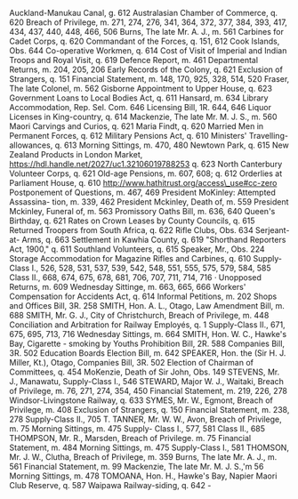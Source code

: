 Auckland-Manukau Canal, g. 612 Australasian Chamber of Commerce, q. 620 Breach of Privilege, m. 271, 274, 276, 341, 364, 372, 377, 384, 393, 417, 434, 437, 440, 448, 466, 506 Burns, The late Mr. A. J., m. 561 Carbines for Cadet Corps, q. 620 Commandant of the Forces, q. 151, 612 Cook Islands, Obs. 644 Co-operative Workmen, q. 614 Cost of Visit of Imperial and Indian Troops and Royal Visit, q. 619 Defence Report, m. 461 Departmental Returns, m. 204, 205, 206 Early Records of the Colony, q. 621 Exclusion of Strangers, q. 151 Financial Statement, m. 148, 170, 925, 328, 514, 520 Fraser, The late Colonel, m. 562 Gisborne Appointment to Upper House, q. 623 Government Loans to Local Bodies Act, q. 611 Hansard, m. 634 Library Accommodation, Rep. Sel. Com. 646 Licensing Bill, 1R. 644, 646 Liquor Licenses in King-country, q. 614 Mackenzie, The late Mr. M. J. S., m. 560 Maori Carvings and Curios, q. 621 Maria Findt, q. 620 Married Men in Permanent Forces, q. 612 Military Pensions Act, q. 610 Ministers' Travelling-allowances, q. 613 Morning Sittings, m. 470, 480 Newtown Park, q. 615 New Zealand Products in London Market, https://hdl.handle.net/2027/uc1.32106019788253 q. 623 North Canterbury Volunteer Corps, q. 621 Old-age Pensions, m. 607, 608; q. 612 Orderlies at Parliament House, q. 610 http://www.hathitrust.org/access\_use#cc-zero Postponement of Questions, m. 467, 469 President MoKinley: Attempted Assassina- tion, m. 339, 462 President Mckinley, Death of, m. 559 President Mckinley, Funeral of, m. 563 Promissory Oaths Bill, m. 636, 640 Queen's Birthday, q. 621 Rates on Crown Leases by County Councils, q. 615 Returned Troopers from South Africa, q. 622 Rifle Clubs, Obs. 634 Serjeant-at- Arms, q. 663 Settlement in Kawhia County, q. 619 "Shorthand Reporters Act, 1900," q. 611 Southland Volunteers, q. 615 Speaker, Mr., Obs. 224 Storage Accommodation for Magazine Rifles and Carbines, q. 610 Supply- Class I., 526, 528, 531, 537, 539, 542, 548, 551, 555, 575, 579, 584, 585 Class II., 668, 674, 675, 678, 681, 706, 707, 711, 714, 716 · Unopposed Returns, m. 609 Wednesday Sittinge, m. 663, 665, 666 Workers' Compensation for Accidents Act, q. 614 Informal Petitions, m. 202 Shops and Offices Bill, 3R. 258 SMITH, Hon. A. L., Otago, Law Amendment Bill, m. 688 SMITH, Mr. G. J., City of Christchurch, Breach of Privilege, m. 448 Conciliation and Arbitration for Railway Employés, q. 1 Supply-Class II., 671, 675, 695, 713, 716 Wednesday Sittings, m. 664 SMITH, Hon. W. C., Hawke's Bay, Cigarette - smoking by Youths Prohibition Bill, 2R. 588 Companies Bill, 3R. 502 Education Boards Election Bill, m. 642 SPEAKER, Hon. the (Sir H. J. Miller, Kt.), Otago, Companies Bill, 3R. 502 Election of Chairman of Committees, q. 454 MoKenzie, Death of Sir John, Obs. 149 STEVENS, Mr. J., Manawatu, Supply-Class I., 546 STEWARD, Major W. J., Waitaki, Breach of Privilege, m. 76, 271, 274, 354, 450 Financial Statement, m. 219, 226, 278 Windsor-Livingstone Railway, q. 633 SYMES, Mr. W., Egmont, Breach of Privilege, m. 408 Exclusion of Strangers, q. 150 Financial Statement, m. 238, 278 Supply-Class II., 705 T. TANNER, Mr. W. W., Avon, Breach of Privilege, m. 75 Morning Sittings, m. 475 Supply- Class I., 577, 581 Class II., 685 THOMPSON, Mr. R., Marsden, Breach of Privilege. m. 75 Financial Statement, m. 484 Morning Sittings, m. 475 Supply-Class I., 581 THOMSON, Mr. J. W., Clutha, Breach of Privilege, m. 359 Burns, The late Mr. A. J., m. 561 Financial Statement, m. 99 Mackenzie, The late Mr. M. J. S.,'m 56 Morning Sittings, m. 478 TOMOANA, Hon. H., Hawke's Bay, Napier Maori Club Reserve, q. 587 Waipawa Railway-siding, q. 642 \- 